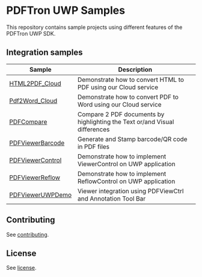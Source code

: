 # PDFTron UWP Samples

This repository contains sample projects using different features of the PDFTron UWP SDK.

## Integration samples

| Sample | Description |
|--|--|
|[HTML2PDF_Cloud](./HTML2PDF_Cloud)| Demonstrate how to convert HTML to PDF using our Cloud service
|[Pdf2Word_Cloud](./Pdf2Word_cloud)| Demonstrate how to convert PDF to Word using our Cloud service
|[PDFCompare](./PDFCompare)| Compare 2 PDF documents by highlighting the Text or/and Visual differences
|[PDFViewerBarcode](./PDFViewerBarcode)| Generate and Stamp barcode/QR code in PDF files
|[PDFViewerControl](./PDFViewerControl)| Demonstrate how to implement ViewerControl on UWP application
|[PDFViewerReflow](./PDFViewerReflow)| Demonstrate how to implement ReflowControl on UWP application
|[PDFViewerUWPDemo](./PDFViewerUWPDemo)| Viewer integration using PDFViewCtrl and Annotation Tool Bar

## Contributing

See [contributing](./CONTRIBUTING.md).

## License

See [license](./LICENSE).
